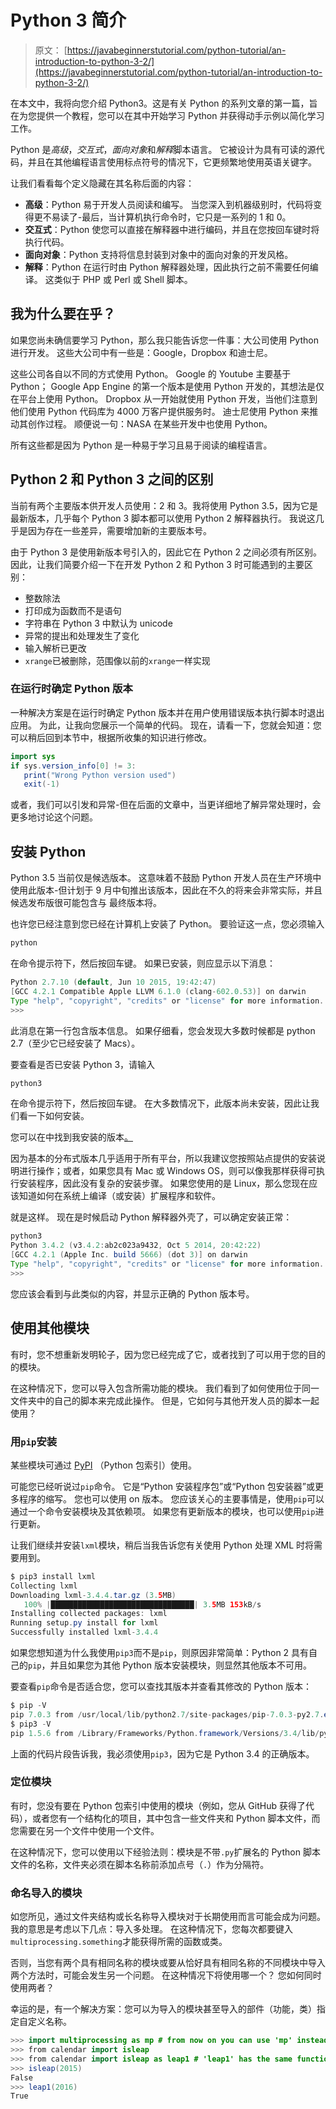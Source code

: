 # Python 3 简介

> 原文： [https://javabeginnerstutorial.com/python-tutorial/an-introduction-to-python-3-2/](https://javabeginnerstutorial.com/python-tutorial/an-introduction-to-python-3-2/)

在本文中，我将向您介绍 Python3。这是有关 Python 的系列文章的第一篇，旨在为您提供一个教程，您可以在其中开始学习 Python 并获得动手示例以简化学习工作。

Python 是*高级*，*交互式*，*面向对象*和*解释*脚本语言。 它被设计为具有可读的源代码，并且在其他编程语言使用标点符号的情况下，它更频繁地使用英语关键字。

让我们看看每个定义隐藏在其名称后面的内容：

*   **高级**：Python 易于开发人员阅读和编写。 当您深入到机器级别时，代码将变得更不易读了-最后，当计算机执行命令时，它只是一系列的 1 和 0。
*   **交互式**：Python 使您可以直接在解释器中进行编码，并且在您按回车键时将执行代码。
*   **面向对象**：Python 支持将信息封装到对象中的面向对象的开发风格。
*   **解释**：Python 在运行时由 Python 解释器处理，因此执行之前不需要任何编译。 这类似于 PHP 或 Perl 或 Shell 脚本。

## 我为什么要在乎？

如果您尚未确信要学习 Python，那么我只能告诉您一件事：大公司使用 Python 进行开发。 这些大公司中有一些是：Google，Dropbox 和迪士尼。

这些公司各自以不同的方式使用 Python。 Google 的 Youtube 主要基于 Python； Google App Engine 的第一个版本是使用 Python 开发的，其想法是仅在平台上使用 Python。 Dropbox 从一开始就使用 Python 开发，当他们注意到他们使用 Python 代码库为 4000 万客户提供服务时。 迪士尼使用 Python 来推动其创作过程。 顺便说一句：NASA 在某些开发中也使用 Python。

所有这些都是因为 Python 是一种易于学习且易于阅读的编程语言。

## Python 2 和 Python 3 之间的区别

当前有两个主要版本供开发人员使用：2 和 3。我将使用 Python 3.5，因为它是最新版本，几乎每个 Python 3 脚本都可以使用 Python 2 解释器执行。 我说这几乎是因为存在一些差异，需要增加新的主要版本号。

由于 Python 3 是使用新版本号引入的，因此它在 Python 2 之间必须有所区别。因此，让我们简要介绍一下在开发 Python 2 和 Python 3 时可能遇到的主要区别：

*   整数除法
*   打印成为函数而不是语句
*   字符串在 Python 3 中默认为 unicode
*   异常的提出和处理发生了变化
*   输入解析已更改
*   `xrange`已被删除，范围像以前的`xrange`一样实现

### 在运行时确定 Python 版本

一种解决方案是在运行时确定 Python 版本并在用户使用错误版本执行脚本时退出应用。 为此，让我向您展示一个简单的代码。 现在，请看一下，您就会知道：您可以稍后回到本节中，根据所收集的知识进行修改。

```java
import sys
if sys.version_info[0] != 3:
   print("Wrong Python version used")
   exit(-1)
```

或者，我们可以引发和异常-但在后面的文章中，当更详细地了解异常处理时，会更多地讨论这个问题。

## 安装 Python

Python 3.5 当前仅是候选版本。 这意味着不鼓励 Python 开发人员在生产环境中使用此版本-但计划于 9 月中旬推出该版本，因此在不久的将来会非常实际，并且候选发布版很可能包含与 最终版本将。

也许您已经注意到您已经在计算机上安装了 Python。 要验证这一点，您必须输入

```java
python
```

在命令提示符下，然后按回车键。 如果已安装，则应显示以下消息：

```java
Python 2.7.10 (default, Jun 10 2015, 19:42:47)
[GCC 4.2.1 Compatible Apple LLVM 6.1.0 (clang-602.0.53)] on darwin
Type "help", "copyright", "credits" or "license" for more information.
>>>
```

此消息在第一行包含版本信息。 如果仔细看，您会发现大多数时候都是 python 2.7（至少它已经安装了 Macs）。

要查看是否已安装 Python 3，请输入

```java
python3
```

在命令提示符下，然后按回车键。 在大多数情况下，此版本尚未安装，因此让我们看一下如何安装。

您可以在中找到我安装的版本[。](https://www.python.org/downloads/)

因为基本的分布式版本几乎适用于所有平台，所以我建议您按照站点提供的安装说明进行操作；或者，如果您具有 Mac 或 Windows OS，则可以像我那样获得可执行安装程序，因此没有复杂的安装步骤。 如果您使用的是 Linux，那么您现在应该知道如何在系统上编译（或安装）扩展程序和软件。

就是这样。 现在是时候启动 Python 解释器外壳了，可以确定安装正常：

```java
python3
Python 3.4.2 (v3.4.2:ab2c023a9432, Oct 5 2014, 20:42:22)
[GCC 4.2.1 (Apple Inc. build 5666) (dot 3)] on darwin
Type "help", "copyright", "credits" or "license" for more information.
>>>
```

您应该会看到与此类似的内容，并显示正确的 Python 版本号。

## 使用其他模块

有时，您不想重新发明轮子，因为您已经完成了它，或者找到了可以用于您的目的的模块。

在这种情况下，您可以导入包含所需功能的模块。 我们看到了如何使用位于同一文件夹中的自己的脚本来完成此操作。 但是，它如何与其他开发人员的脚本一起使用？

### 用`pip`安装

某些模块可通过 [PyPI](https://pypi.python.org) （Python 包索引）使用。

可能您已经听说过`pip`命令。 它是“Python 安装程序包”或“Python 包安装器”或更多程序的缩写。 您也可以使用 on 版本。 您应该关心的主要事情是，使用`pip`可以通过一个命令安装模块及其依赖项。 如果您有更新版本的模块，也可以使用`pip`进行更新。

让我们继续并安装`lxml`模块，稍后当我告诉您有关使用 Python 处理 XML 时将需要用到。

```java
$ pip3 install lxml
Collecting lxml
Downloading lxml-3.4.4.tar.gz (3.5MB)
   100% |████████████████████████████████| 3.5MB 153kB/s
Installing collected packages: lxml
Running setup.py install for lxml
Successfully installed lxml-3.4.4
```

如果您想知道为什么我使用`pip3`而不是`pip`，则原因非常简单：Python 2 具有自己的`pip`，并且如果您为其他 Python 版本安装模块，则显然其他版本不可用。

要查看`pip`命令是否适合您，您可以查找其版本并查看其修改的 Python 版本：

```java
$ pip -V
pip 7.0.3 from /usr/local/lib/python2.7/site-packages/pip-7.0.3-py2.7.egg (python 2.7)
$ pip3 -V
pip 1.5.6 from /Library/Frameworks/Python.framework/Versions/3.4/lib/python3.4/site-packages (python 3.4)
```

上面的代码片段告诉我，我必须使用`pip3`，因为它是 Python 3.4 的正确版本。

### 定位模块

有时，您没有要在 Python 包索引中使用的模块（例如，您从 GitHub 获得了代码），或者您有一个结构化的项目，其中包含一些文件夹和 Python 脚本文件，而您需要在另一个文件中使用一个文件。

在这种情况下，您可以使用以下经验法则：模块是不带`.py`扩展名的 Python 脚本文件的名称，文件夹必须在脚本名称前添加点号（`.`）作为分隔符。

### 命名导入的模块

如您所见，通过文件夹结构或长名称导入模块对于长期使用而言可能会成为问题。 我的意思是考虑以下几点：导入多处理。 在这种情况下，您每次都要键入`multiprocessing.something`才能获得所需的函数或类。

否则，当您有两个具有相同名称的模块或要从恰好具有相同名称的不同模块中导入两个方法时，可能会发生另一个问题。 在这种情况下将使用哪一个？ 您如何同时使用两者？

幸运的是，有一个解决方案：您可以为导入的模块甚至导入的部件（功能，类）指定自定义名称。

```java
>>> import multiprocessing as mp # from now on you can use 'mp' instead of 'multiprocessing'
>>> from calendar import isleap
>>> from calendar import isleap as leap1 # 'leap1' has the same functionality than isleap
>>> isleap(2015)
False
>>> leap1(2016)
True
```

